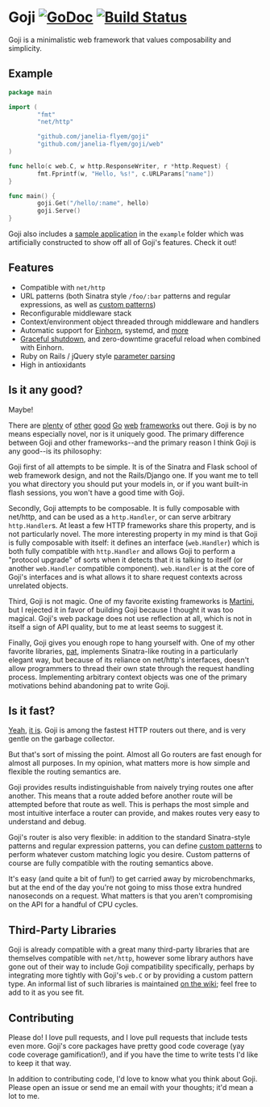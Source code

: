 Goji [![GoDoc](https://godoc.org/github.com/janelia-flyem/goji?status.png)](https://godoc.org/github.com/janelia-flyem/goji) [![Build Status](https://travis-ci.org/zenazn/goji.svg)](https://travis-ci.org/zenazn/goji)
====

Goji is a minimalistic web framework that values composability and simplicity.

Example
-------

```go
package main

import (
        "fmt"
        "net/http"

        "github.com/janelia-flyem/goji"
        "github.com/janelia-flyem/goji/web"
)

func hello(c web.C, w http.ResponseWriter, r *http.Request) {
        fmt.Fprintf(w, "Hello, %s!", c.URLParams["name"])
}

func main() {
        goji.Get("/hello/:name", hello)
        goji.Serve()
}
```

Goji also includes a [sample application][sample] in the `example` folder which
was artificially constructed to show off all of Goji's features. Check it out!

[sample]: https://github.com/janelia-flyem/goji/tree/master/example


Features
--------

* Compatible with `net/http`
* URL patterns (both Sinatra style `/foo/:bar` patterns and regular expressions,
  as well as [custom patterns][pattern])
* Reconfigurable middleware stack
* Context/environment object threaded through middleware and handlers
* Automatic support for [Einhorn][einhorn], systemd, and [more][bind]
* [Graceful shutdown][graceful], and zero-downtime graceful reload when combined
  with Einhorn.
* Ruby on Rails / jQuery style [parameter parsing][param]
* High in antioxidants

[einhorn]: https://github.com/stripe/einhorn
[bind]: http://godoc.org/github.com/janelia-flyem/goji/bind
[graceful]: http://godoc.org/github.com/janelia-flyem/goji/graceful
[param]: http://godoc.org/github.com/janelia-flyem/goji/param
[pattern]: https://godoc.org/github.com/janelia-flyem/goji/web#Pattern


Is it any good?
---------------

Maybe!

There are [plenty][revel] of [other][gorilla] [good][pat] [Go][martini]
[web][gocraft] [frameworks][tiger] out there. Goji is by no means especially
novel, nor is it uniquely good. The primary difference between Goji and other
frameworks--and the primary reason I think Goji is any good--is its philosophy:

Goji first of all attempts to be simple. It is of the Sinatra and Flask school
of web framework design, and not the Rails/Django one. If you want me to tell
you what directory you should put your models in, or if you want built-in flash
sessions, you won't have a good time with Goji.

Secondly, Goji attempts to be composable. It is fully composable with net/http,
and can be used as a `http.Handler`, or can serve arbitrary `http.Handler`s. At
least a few HTTP frameworks share this property, and is not particularly novel.
The more interesting property in my mind is that Goji is fully composable with
itself: it defines an interface (`web.Handler`) which is both fully compatible
with `http.Handler` and allows Goji to perform a "protocol upgrade" of sorts
when it detects that it is talking to itself (or another `web.Handler`
compatible component). `web.Handler` is at the core of Goji's interfaces and is
what allows it to share request contexts across unrelated objects.

Third, Goji is not magic. One of my favorite existing frameworks is
[Martini][martini], but I rejected it in favor of building Goji because I
thought it was too magical. Goji's web package does not use reflection at all,
which is not in itself a sign of API quality, but to me at least seems to
suggest it.

Finally, Goji gives you enough rope to hang yourself with. One of my other
favorite libraries, [pat][pat], implements Sinatra-like routing in a
particularly elegant way, but because of its reliance on net/http's interfaces,
doesn't allow programmers to thread their own state through the request handling
process. Implementing arbitrary context objects was one of the primary
motivations behind abandoning pat to write Goji.

[revel]: http://revel.github.io/
[gorilla]: http://www.gorillatoolkit.org/
[pat]: https://github.com/bmizerany/pat
[martini]: http://martini.codegangsta.io/
[gocraft]: https://github.com/gocraft/web
[tiger]: https://github.com/rcrowley/go-tigertonic


Is it fast?
-----------

[Yeah][bench1], [it is][bench2]. Goji is among the fastest HTTP routers out
there, and is very gentle on the garbage collector.

But that's sort of missing the point. Almost all Go routers are fast enough for
almost all purposes. In my opinion, what matters more is how simple and flexible
the routing semantics are.

Goji provides results indistinguishable from naively trying routes one after
another. This means that a route added before another route will be attempted
before that route as well. This is perhaps the most simple and most intuitive
interface a router can provide, and makes routes very easy to understand and
debug.

Goji's router is also very flexible: in addition to the standard Sinatra-style
patterns and regular expression patterns, you can define [custom
patterns][pattern] to perform whatever custom matching logic you desire. Custom
patterns of course are fully compatible with the routing semantics above.

It's easy (and quite a bit of fun!) to get carried away by microbenchmarks, but
at the end of the day you're not going to miss those extra hundred nanoseconds
on a request. What matters is that you aren't compromising on the API for a
handful of CPU cycles.

[bench1]: https://gist.github.com/zenazn/c5c8528efe1a00634096
[bench2]: https://github.com/julienschmidt/go-http-routing-benchmark


Third-Party Libraries
---------------------

Goji is already compatible with a great many third-party libraries that are
themselves compatible with `net/http`, however some library authors have gone
out of their way to include Goji compatibility specifically, perhaps by
integrating more tightly with Goji's `web.C` or by providing a custom pattern
type. An informal list of such libraries is maintained [on the wiki][third];
feel free to add to it as you see fit.

[third]: https://github.com/janelia-flyem/goji/wiki/Third-Party-Libraries


Contributing
------------

Please do! I love pull requests, and I love pull requests that include tests
even more. Goji's core packages have pretty good code coverage (yay code
coverage gamification!), and if you have the time to write tests I'd like to
keep it that way.

In addition to contributing code, I'd love to know what you think about Goji.
Please open an issue or send me an email with your thoughts; it'd mean a lot to
me.
